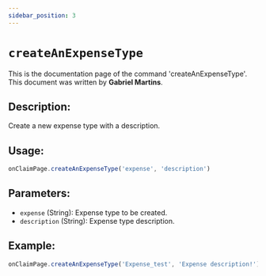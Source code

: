 ```yaml
---
sidebar_position: 3
---
```


# `createAnExpenseType`

This is the documentation page of the command 'createAnExpenseType'. This document was written by **Gabriel Martins**.

## Description:

Create a new expense type with a description.

## Usage:

```js
onClaimPage.createAnExpenseType('expense', 'description')
```

## Parameters:

- `expense` (String): Expense type to be created.
- `description` (String): Expense type description.

## Example:

```js
onClaimPage.createAnExpenseType('Expense_test', 'Expense description!')
```